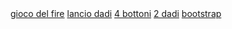 <!DOCTYPE html>
<head>
    <a href="gioco del fire.html"> gioco del fire</a>
    <a href="lancio dadi 2.html"> lancio dadi</a>
    <a href="four botton1.html"> 4 bottoni</a>
    <a href="2 dadi.html"> 2 dadi</a>
    <a href="bootstrap.html"> bootstrap</a>
    

</head>

